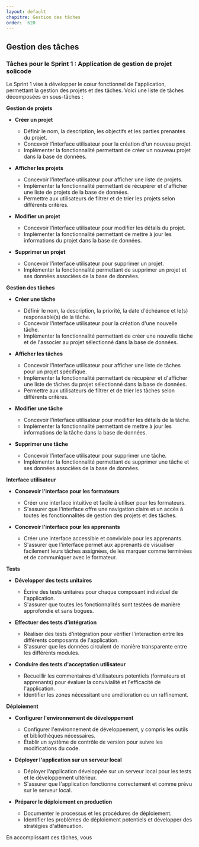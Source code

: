 ```yaml
---
layout: default
chapitre: Gestion des tâches 
order:  620
---
```


## Gestion des tâches 

### Tâches pour le Sprint 1 : Application de gestion de projet solicode

Le Sprint 1 vise à développer le cœur fonctionnel de l'application, permettant la gestion des projets et des tâches. Voici une liste de tâches décomposées en sous-tâches :

**Gestion de projets**

* **Créer un projet**
    * Définir le nom, la description, les objectifs et les parties prenantes du projet.
    * Concevoir l'interface utilisateur pour la création d'un nouveau projet.
    * Implémenter la fonctionnalité permettant de créer un nouveau projet dans la base de données.

* **Afficher les projets**
    * Concevoir l'interface utilisateur pour afficher une liste de projets.
    * Implémenter la fonctionnalité permettant de récupérer et d'afficher une liste de projets de la base de données.
    * Permettre aux utilisateurs de filtrer et de trier les projets selon différents critères.

* **Modifier un projet**
    * Concevoir l'interface utilisateur pour modifier les détails du projet.
    * Implémenter la fonctionnalité permettant de mettre à jour les informations du projet dans la base de données.

* **Supprimer un projet**
    * Concevoir l'interface utilisateur pour supprimer un projet.
    * Implémenter la fonctionnalité permettant de supprimer un projet et ses données associées de la base de données.

**Gestion des tâches**

* **Créer une tâche**
    * Définir le nom, la description, la priorité, la date d'échéance et le(s) responsable(s) de la tâche.
    * Concevoir l'interface utilisateur pour la création d'une nouvelle tâche.
    * Implémenter la fonctionnalité permettant de créer une nouvelle tâche et de l'associer au projet sélectionné dans la base de données.

* **Afficher les tâches**
    * Concevoir l'interface utilisateur pour afficher une liste de tâches pour un projet spécifique.
    * Implémenter la fonctionnalité permettant de récupérer et d'afficher une liste de tâches du projet sélectionné dans la base de données.
    * Permettre aux utilisateurs de filtrer et de trier les tâches selon différents critères.

* **Modifier une tâche**
    * Concevoir l'interface utilisateur pour modifier les détails de la tâche.
    * Implémenter la fonctionnalité permettant de mettre à jour les informations de la tâche dans la base de données.

* **Supprimer une tâche**
    * Concevoir l'interface utilisateur pour supprimer une tâche.
    * Implémenter la fonctionnalité permettant de supprimer une tâche et ses données associées de la base de données.

**Interface utilisateur**

* **Concevoir l'interface pour les formateurs**
    * Créer une interface intuitive et facile à utiliser pour les formateurs.
    * S'assurer que l'interface offre une navigation claire et un accès à toutes les fonctionnalités de gestion des projets et des tâches.

* **Concevoir l'interface pour les apprenants**
    * Créer une interface accessible et conviviale pour les apprenants.
    * S'assurer que l'interface permet aux apprenants de visualiser facilement leurs tâches assignées, de les marquer comme terminées et de communiquer avec le formateur.

**Tests**

* **Développer des tests unitaires**
    * Écrire des tests unitaires pour chaque composant individuel de l'application.
    * S'assurer que toutes les fonctionnalités sont testées de manière approfondie et sans bogues.

* **Effectuer des tests d'intégration**
    * Réaliser des tests d'intégration pour vérifier l'interaction entre les différents composants de l'application.
    * S'assurer que les données circulent de manière transparente entre les différents modules.

* **Conduire des tests d'acceptation utilisateur**
    * Recueillir les commentaires d'utilisateurs potentiels (formateurs et apprenants) pour évaluer la convivialité et l'efficacité de l'application.
    * Identifier les zones nécessitant une amélioration ou un raffinement.

**Déploiement**

* **Configurer l'environnement de développement**
    * Configurer l'environnement de développement, y compris les outils et bibliothèques nécessaires.
    * Établir un système de contrôle de version pour suivre les modifications du code.

* **Déployer l'application sur un serveur local**
    * Déployer l'application développée sur un serveur local pour les tests et le développement ultérieur.
    * S'assurer que l'application fonctionne correctement et comme prévu sur le serveur local.

* **Préparer le déploiement en production**
    * Documenter le processus et les procédures de déploiement.
    * Identifier les problèmes de déploiement potentiels et développer des stratégies d'atténuation.

En accomplissant ces tâches, vous